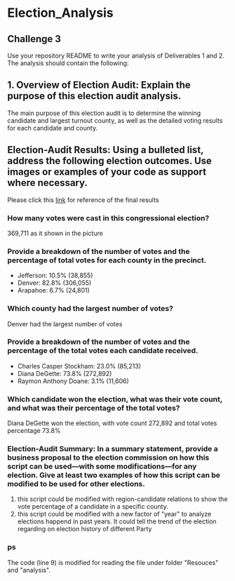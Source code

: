 # Election_Analysis
## Challenge 3
Use your repository README to write your analysis of Deliverables 1 and 2. The analysis should contain the following:

## 1. Overview of Election Audit: Explain the purpose of this election audit analysis.
The main purpose of this election audit is to determine the winning candidate and largest turnout county, as well as the detailed voting results for each candidate and county.

## Election-Audit Results: Using a bulleted list, address the following election outcomes. Use images or examples of your code as support where necessary.
Please click this [link](https://github.com/Fredericxu/Election_Analysis/blob/main/Resouces/pyroll_result.png) for reference of the final results
### How many votes were cast in this congressional election?
369,711 as it shown in the picture
### Provide a breakdown of the number of votes and the percentage of total votes for each county in the precinct.
  - Jefferson: 10.5% (38,855)
  - Denver: 82.8% (306,055)
  - Arapahoe: 6.7% (24,801)
### Which county had the largest number of votes?
Denver had the largest number of votes
### Provide a breakdown of the number of votes and the percentage of the total votes each candidate received.
  - Charles Casper Stockham: 23.0% (85,213)
  - Diana DeGette: 73.8% (272,892)
  - Raymon Anthony Doane: 3.1% (11,606)
### Which candidate won the election, what was their vote count, and what was their percentage of the total votes?
Diana DeGette won the election, with vote count 272,892 and total votes percentage 73.8%
### Election-Audit Summary: In a summary statement, provide a business proposal to the election commission on how this script can be used—with some modifications—for any election. Give at least two examples of how this script can be modified to be used for other elections.
1. this script could be modified with region-candidate relations to show the vote percentage of a candidate in a specific county.
2. this script could be modified with a new factor of "year" to analyze elections happend in past years. It could tell the trend of the election regarding on election history of different Party

### ps
The code (line 9) is modified for reading the file under folder "Resouces" and "analysis".
